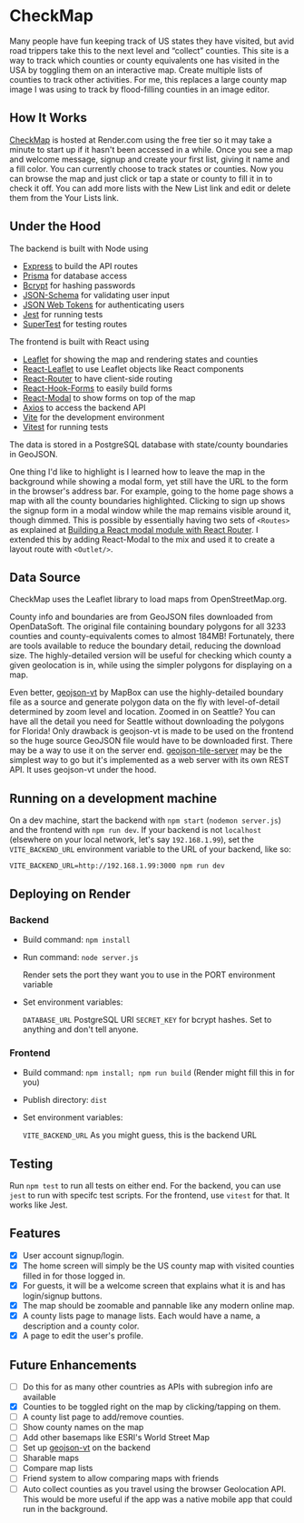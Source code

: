 CheckMap
========

Many people have fun keeping track of US states they have visited, but avid road trippers take this to the next level and “collect” counties.  This site is a way to track which counties or county equivalents one has visited in the USA by toggling them on an interactive map.  Create multiple lists of counties to track other activities.  For me, this replaces a large county map image I was using to track by flood-filling counties in an image editor.

## How It Works

[CheckMap](https://checkmap-scojo44.onrender.com/) is hosted at Render.com using the free tier so it may take a minute to start up if it hasn't been accessed in a while.  Once you see a map and welcome message, signup and create your first list, giving it name and a fill color.  You can currently choose to track states or counties.  Now you can browse the map and just click or tap a state or county to fill it in to check it off.  You can add more lists with the New List link and edit or delete them from the Your Lists link.

## Under the Hood

The backend is built with Node using

- [Express](https://expressjs.com/) to build the API routes
- [Prisma](https://www.npmjs.com/package/prisma) for database access
- [Bcrypt](https://www.npmjs.com/package/bcrypt) for hashing passwords
- [JSON-Schema](https://json-schema.org/) for validating user input
- [JSON Web Tokens](https://jwt.io/) for authenticating users
- [Jest](https://jestjs.io/) for running tests
- [SuperTest](https://www.npmjs.com/package/supertest) for testing routes

The frontend is built with React using

- [Leaflet](https://leafletjs.com/) for showing the map and rendering states and counties
- [React-Leaflet](https://react-leaflet.js.org/) to use Leaflet objects like React components
- [React-Router](https://reactrouter.com/) to have client-side routing
- [React-Hook-Forms](https://react-hook-form.com/) to easily build forms
- [React-Modal](https://www.npmjs.com/package/react-modal) to show forms on top of the map
- [Axios](https://axios-http.com/) to access the backend API
- [Vite](https://vitejs.dev/) for the development environment
- [Vitest](https://vitest.dev/) for running tests

The data is stored in a PostgreSQL database with state/county boundaries in GeoJSON.

One thing I'd like to highlight is I learned how to leave the map in the background while showing a modal form, yet still have the URL to the form in the browser's address bar.  For example, going to the home page shows a map with all the county boundaries highlighted.  Clicking to sign up shows the signup form in a modal window while the map remains visible around it, though dimmed.  This is possible by essentially having two sets of `<Routes>` as explained at [Building a React modal module with React Router](https://blog.logrocket.com/building-react-modal-module-with-react-router/).  I extended this by adding React-Modal to the mix and used it to create a layout route with `<Outlet/>`.

## Data Source

CheckMap uses the Leaflet library to load maps from OpenStreetMap.org.

County info and boundaries are from GeoJSON files downloaded from OpenDataSoft.  The original file containing boundary polygons for all 3233 counties and county-equivalents comes to almost 184MB!  Fortunately, there are tools available to reduce the boundary detail, reducing the download size.  The highly-detailed version will be useful for checking which county a given geolocation is in, while using the simpler polygons for displaying on a map.

Even better, [geojson-vt](https://www.npmjs.com/package/geojson-vt) by MapBox can use the highly-detailed boundary file as a source and generate polygon data on the fly with level-of-detail determined by zoom level and location.  Zoomed in on Seattle?  You can have all the detail you need for Seattle without downloading the polygons for Florida!  Only drawback is geojson-vt is made to be used on the frontend so the huge source GeoJSON file would have to be downloaded first.  There may be a way to use it on the server end.  [geojson-tile-server](https://www.npmjs.com/package/geojson-tile-server) may be the simplest way to go but it's implemented as a web server with its own REST API.  It uses geojson-vt under the hood.

## Running on a development machine

On a dev machine, start the backend with `npm start` (`nodemon server.js`) and the frontend with `npm run dev`.  If your backend is not `localhost` (elsewhere on your local network, let's say `192.168.1.99`), set the `VITE_BACKEND_URL` environment variable to the URL of your backend, like so:

`VITE_BACKEND_URL=http://192.168.1.99:3000 npm run dev`

## Deploying on Render

### Backend

- Build command: `npm install`
- Run command: `node server.js`

    Render sets the port they want you to use in the PORT environment variable

- Set environment variables:

    `DATABASE_URL` PostgreSQL URI
    `SECRET_KEY` for bcrypt hashes.  Set to anything and don't tell anyone.

### Frontend

- Build command: `npm install; npm run build` (Render might fill this in for you)
- Publish directory: `dist`

- Set environment variables:

    `VITE_BACKEND_URL` As you might guess, this is the backend URL

## Testing

Run `npm test` to run all tests on either end.  For the backend, you can use `jest` to run with specifc test scripts.  For the frontend, use `vitest` for that.  It works like Jest.

## Features

- [x] User account signup/login.
- [x] The home screen will simply be the US county map with visited counties filled in for those logged in.
- [x] For guests, it will be a welcome screen that explains what it is and has login/signup buttons.
- [x] The map should be zoomable and pannable like any modern online map.
- [x] A county lists page to manage lists.  Each would have a name, a description and a county color.
- [x] A page to edit the user's profile.

## Future Enhancements

- [ ] Do this for as many other countries as APIs with subregion info are available
- [x] Counties to be toggled right on the map by clicking/tapping on them.
- [ ] A county list page to add/remove counties.
- [ ] Show county names on the map
- [ ] Add other basemaps like ESRI's World Street Map
- [ ] Set up [geojson-vt](https://www.npmjs.com/package/geojson-vt) on the backend
- [ ] Sharable maps
- [ ] Compare map lists
- [ ] Friend system to allow comparing maps with friends
- [ ] Auto collect counties as you travel using the browser Geolocation API.  This would be more useful if the app was a native mobile app that could run in the background.
